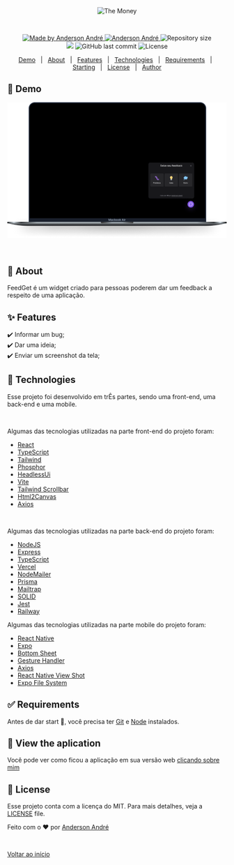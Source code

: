 <div align="center" id="top"> 
  <img src="./src/assets/Logo.svg" alt="The Money" />

&#xa0;

  <!-- <a href="https://podcastrnext.netlify.app">Demo</a> -->
</div>

<!-- <h1 align="center">Podcastr</h1> -->
<p align="center">

  <a href="https://github.com/Anderson-Andre-P/FeedGet">
    <img alt="Made by Anderson André" src="https://img.shields.io/badge/-Github-5659EB?style=for-the-badge&logo=Github&logoColor=white&link=https://github.com/Anderson-Andre-P" />
  </a>

  <a href="https://www.linkedin.com/in/anderson-andre-pereira/">
      <img alt="Anderson André" src="https://img.shields.io/badge/-Anderson%20André-5965e0?style=for-the-badge&logo=Linkedin&logoColor=white" />
   </a>

  <img alt="Repository size" src="https://img.shields.io/github/repo-size/Anderson-Andre-P/FeedGet?style=for-the-badge&label=Repo%20Size:&labelColor=5965e0&color=5965e0">
  
  </br>
  
  <img src="https://img.shields.io/badge/the_money-01.02.22-5965e0?style=for-the-badge&labelColor=5965e0">
  <img alt="GitHub last commit" src="https://img.shields.io/github/last-commit/Anderson-Andre-P/FeedGet?style=for-the-badge&label=last%20commit:&labelColor=5965e0&color=5965e0">
  <img alt="License" src="https://img.shields.io/badge/license-MIT-5965e0?style=for-the-badge&labelColor=5965e0&color=5965e0">
  <br />

</p>

<p align="center">
  <a href="#link-demo">Demo</a> &#xa0; | &#xa0; 
  <a href="#dart-about">About</a> &#xa0; | &#xa0; 
  <a href="#sparkles-features">Features</a> &#xa0; | &#xa0;
  <a href="#rocket-technologies">Technologies</a> &#xa0; | &#xa0;
  <a href="#white_check_mark-requirements">Requirements</a> &#xa0; | &#xa0;
  <a href="#checkered_flag-starting">Starting</a> &#xa0; | &#xa0;
  <a href="#memo-license">License</a> &#xa0; | &#xa0;
  <a href="https://github.com/{{anderson-andre-p}}" target="_blank">Author</a>
</p>

## :link: Demo

![Demo](/Demo.png)

<br>

## :dart: About

FeedGet é um widget criado para pessoas poderem dar um feedback a respeito de uma aplicação.

## :sparkles: Features

:heavy_check_mark: Informar um bug;\
:heavy_check_mark: Dar uma ideia;\
:heavy_check_mark: Enviar um screenshot da tela;

## :rocket: Technologies

Esse projeto foi desenvolvido em trÊs partes, sendo uma front-end, uma back-end e uma mobile. 

<br>

Algumas das tecnologias utilizadas na parte front-end do projeto foram:

- [React](https://pt-br.reactjs.org/)
- [TypeScript](https://www.typescriptlang.org/)
- [Tailwind](https://tailwindcss.com/)
- [Phosphor](https://phosphoricons.com/)
- [HeadlessUi](https://headlessui.dev/)
- [Vite](https://vitejs.dev/)
- [Tailwind Scrollbar](https://www.npmjs.com/package/tailwind-scrollbar)
- [Html2Canvas](https://html2canvas.hertzen.com/)
- [Axios](https://axios-http.com/ptbr/)

<br>

Algumas das tecnologias utilizadas na parte back-end do projeto foram:

- [NodeJS](https://nodejs.org/en/)
- [Express](https://expressjs.com/)
- [TypeScript](https://www.typescriptlang.org/)
- [Vercel](https://vercel.com/)
- [NodeMailer](https://nodemailer.com/about/)
- [Prisma](https://www.prisma.io/)
- [Mailtrap](https://mailtrap.io/)
- [SOLID](https://en.wikipedia.org/wiki/SOLID)
- [Jest](https://jestjs.io/pt-BR/)
- [Railway](https://railway.app/)

Algumas das tecnologias utilizadas na parte mobile do projeto foram:

- [React Native](https://reactnative.dev/)
- [Expo](https://expo.dev/)
- [Bottom Sheet](https://gorhom.github.io/react-native-bottom-sheet/)
- [Gesture Handler](https://docs.swmansion.com/react-native-gesture-handler/)
- [Axios](https://axios-http.com/ptbr/)
- [React Native View Shot](https://github.com/gre/react-native-view-shot)
- [Expo File System](https://docs.expo.dev/versions/latest/sdk/filesystem/)

## :white_check_mark: Requirements

Antes de dar start :checkered_flag:, você precisa ter [Git](https://git-scm.com) e [Node](https://nodejs.org/en/) instalados.

## :checkered_flag: View the aplication

Você pode ver como ficou a aplicação em sua versão web <a href="https://feed-get-bice.vercel.app/">clicando sobre mim</a>

## :memo: License

Esse projeto conta com a licença do MIT. Para mais detalhes, veja a [LICENSE](LICENSE.md) file.

Feito com o :heart: por <a href="https://github.com/{{anderson-andre-p}}" target="_blank">Anderson André</a>

&#xa0;

<a href="#top">Voltar ao início</a>